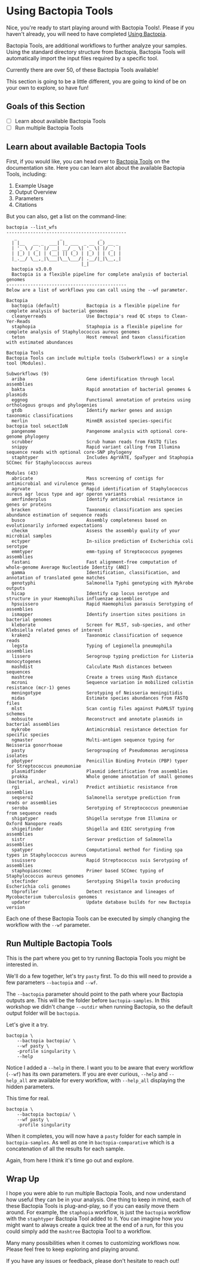 # Using Bactopia Tools

Nice, you're ready to start playing around with Bactopia Tools!. Please if you haven't already,
you will need to have completed [Using Bactopia](/workshop/03-bactopia.md).

Bactopia Tools, are additional workflows to further analyze your samples. Using the
standard directory structure from Bactopia, Bactopia Tools will automatically import
the input files required by a specific tool.

Currently there are over 50, of these Bactopia Tools available!

This section is going to be a little different, you are going to kind of be on your
own to explore, so have fun!

## Goals of this Section

- [ ] Learn about available Bactopia Tools
- [ ] Run multiple Bactopia Tools

## Learn about available Bactopia Tools

First, if you would like, you can head over to [Bactopia Tools](https://bactopia.github.io/v2.2.0/bactopia-tools/)
on the documentation site. Here you can learn alot about the available Bactopia Tools, including:

1. Example Usage
2. Output Overview
3. Parameters
4. Citations

But you can also, get a list on the command-line:

```{bash}
bactopia --list_wfs
---------------------------------------------
   _                _              _
  | |__   __ _  ___| |_ ___  _ __ (_) __ _
  | '_ \ / _` |/ __| __/ _ \| '_ \| |/ _` |
  | |_) | (_| | (__| || (_) | |_) | | (_| |
  |_.__/ \__,_|\___|\__\___/| .__/|_|\__,_|
                            |_|
  bactopia v3.0.0
  Bactopia is a flexible pipeline for complete analysis of bacterial genomes
---------------------------------------------
Below are a list of workflows you can call using the --wf parameter.

Bactopia
  bactopia (default)          Bactopia is a flexible pipeline for complete analysis of bacterial genomes
  cleanyerreads               Use Bactopia's read QC steps to Clean-Yer-Reads
  staphopia                   Staphopia is a flexible pipeline for complete analysis of Staphylococcus aureus genomes
  teton                       Host removal and taxon classification with estimated abundances

Bactopia Tools
Bactopia Tools can include multiple tools (Subworkflows) or a single tool (Modules).

Subworkflows (9)
  ariba                       Gene identification through local assemblies
  bakta                       Rapid annotation of bacterial genomes & plasmids
  eggnog                      Functional annotation of proteins using orthologous groups and phylogenies
  gtdb                        Identify marker genes and assign taxonomic classifications
  merlin                      MinmER assisted species-specific bactopia tool seLectIoN
  pangenome                   Pangenome analysis with optional core-genome phylogeny
  scrubber                    Scrub human reads from FASTQ files
  snippy                      Rapid variant calling from Illumina sequence reads with optional core-SNP phylogeny
  staphtyper                  Includes AgrVATE, SpaTyper and Staphopia SCCmec for Staphylococcus aureus

Modules (43)
  abricate                    Mass screening of contigs for antimicrobial and virulence genes
  agrvate                     Rapid identification of Staphylococcus aureus agr locus type and agr operon variants
  amrfinderplus               Identify antimicrobial resistance in genes or proteins
  bracken                     Taxonomic classification ans species abundance estimation of sequence reads
  busco                       Assembly completeness based on evolutionarily informed expectations
  checkm                      Assess the assembly quality of your microbial samples
  ectyper                     In-silico prediction of Escherichia coli serotype
  emmtyper                    emm-typing of Streptococcus pyogenes assemblies
  fastani                     Fast alignment-free computation of whole-genome Average Nucleotide Identity (ANI)
  gamma                       Identification, classification, and annotation of translated gene matches
  genotyphi                   Salmonella Typhi genotyping with Mykrobe outputs
  hicap                       Identify cap locus serotype and structure in your Haemophilus influenzae assemblies
  hpsuissero                  Rapid Haemophilus parasuis Serotyping of assemblies
  ismapper                    Identify insertion sites positions in bacterial genomes
  kleborate                   Screen for MLST, sub-species, and other Klebsiella related genes of interest
  kraken2                     Taxonomic classification of sequence reads
  legsta                      Typing of Legionella pneumophila assemblies
  lissero                     Serogroup typing prediction for Listeria monocytogenes
  mashdist                    Calculate Mash distances between sequences
  mashtree                    Create a trees using Mash distance
  mcroni                      Sequence variation in mobilized colistin resistance (mcr-1) genes
  meningotype                 Serotyping of Neisseria meningitidis
  midas                       Estimate species abundances from FASTQ files
  mlst                        Scan contig files against PubMLST typing schemes
  mobsuite                    Reconstruct and annotate plasmids in bacterial assemblies
  mykrobe                     Antimicrobial resistance detection for specific species
  ngmaster                    Multi-antigen sequence typing for Neisseria gonorrhoeae
  pasty                       Serogrouping of Pseudomonas aeruginosa isolates
  pbptyper                    Penicillin Binding Protein (PBP) typer for Streptococcus pneumoniae
  plasmidfinder               Plasmid identification from assemblies
  prokka                      Whole genome annotation of small genomes (bacterial, archeal, viral)
  rgi                         Predict antibiotic resistance from assemblies
  seqsero2                    Salmonella serotype prediction from reads or assemblies
  seroba                      Serotyping of Streptococcus pneumoniae from sequence reads
  shigatyper                  Shigella serotype from Illumina or Oxford Nanopore reads
  shigeifinder                Shigella and EIEC serotyping from assemblies
  sistr                       Serovar prediction of Salmonella assemblies
  spatyper                    Computational method for finding spa types in Staphylococcus aureus
  ssuissero                   Rapid Streptococcus suis Serotyping of assemblies
  staphopiasccmec             Primer based SCCmec typing of Staphylococcus aureus genomes
  stecfinder                  Serotyping Shigella toxin producing Escherichia coli genomes
  tbprofiler                  Detect resistance and lineages of Mycobacterium tuberculosis genomes
  updater                     Update database builds for new Bactopia version
```

Each one of these Bactopia Tools can be executed by simply changing
the workflow with the `--wf` parameter.

## Run Multiple Bactopia Tools

This is the part where you get to try running Bactopia Tools you might be interested in.

We'll do a few together, let's try `pasty` first. To do this will need to provide a few parameters
`--bactopia` and `--wf`.

The `--bactopia` parameter should point to the path where your Bactopia outputs are. This will be
the folder before `bactopia-samples`. In this workshop we didn't change `--outdir` when running
Bactopia, so the default output folder will be `bactopia`.

Let's give it a try.

```{bash}
bactopia \
    --bactopia bactopia/ \
    --wf pasty \
    -profile singularity \
    --help
```

Notice I added a `--help` in there. I want you to be aware that every workflow (`--wf`) has
its own parameters. If you are ever curious, `--help` and `--help_all` are available for
every workflow, with `--help_all` displaying the hidden parameters.

This time for real.

```{bash}
bactopia \
    --bactopia bactopia/ \
    --wf pasty \
    -profile singularity
```

When it completes, you will now have a `pasty` folder for each sample in `bactopia-samples`.
As well as one in `bactopia-comparative` which is a concatenation of all the results for
each sample.

Again, from here I think it's time go out and explore. 

## Wrap Up

I hope you were able to run multiple Bactopia Tools, and now understand how
useful they can be in your analysis. One thing to keep in mind, each of these
Bactopia Tools is plug-and-play, so if you can easily move them around. For example,
the `staphopia` workflow, is just the `bactopia` workflow with the `staphtyper`
Bactopia Tool added to it. You can imagine how you might want to always create
a quick tree at the end of a run, for this you could simply add the `mashtree`
Bactopia Tool to a workflow.

Many many possibilities when it comes to customizing workflows now. Please feel free
to keep exploring and playing around.

If you have any issues or feedback, please don't hesitate to reach out!
